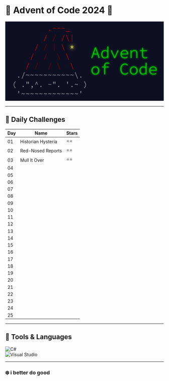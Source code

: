 # 🎄 Advent of Code 2024 🎄

![Advent of Code Banner](https://github.com/23og2704/AoC24/blob/master/resources/header2.jpg) <!-- Replace with your custom banner -->

---

## 🚀 Daily Challenges
| Day | Name               | Stars  |
|-----|--------------------|--------|
| 01  | Historian Hysteria | ⭐⭐  |
| 02  | Red-Nosed Reports  | ⭐⭐  |
| 03  | Mull It Over       | ⭐⭐  |
| 04  |                    |        |
| 05  |                    |        |
| 06  |                    |        |
| 07  |                    |        |
| 08  |                    |        |
| 09  |                    |        |
| 10  |                    |        |
| 11  |                    |        |
| 12  |                    |        |
| 13  |                    |        |
| 14  |                    |        |
| 15  |                    |        |
| 16  |                    |        |
| 17  |                    |        |
| 18  |                    |        |
| 19  |                    |        |
| 20  |                    |        |
| 21  |                    |        |
| 22  |                    |        |
| 23  |                    |        |
| 24  |                    |        |
| 25  |                    |        |

---

## 🔧 Tools & Languages
![C#](https://img.shields.io/badge/C%23-%23239120.svg?style=for-the-badge&logo=c-sharp&logoColor=white)  
![Visual Studio](https://img.shields.io/badge/Visual%20Studio-5C2D91.svg?style=for-the-badge&logo=visual-studio&logoColor=white)

---

### ❄️ i better do good
